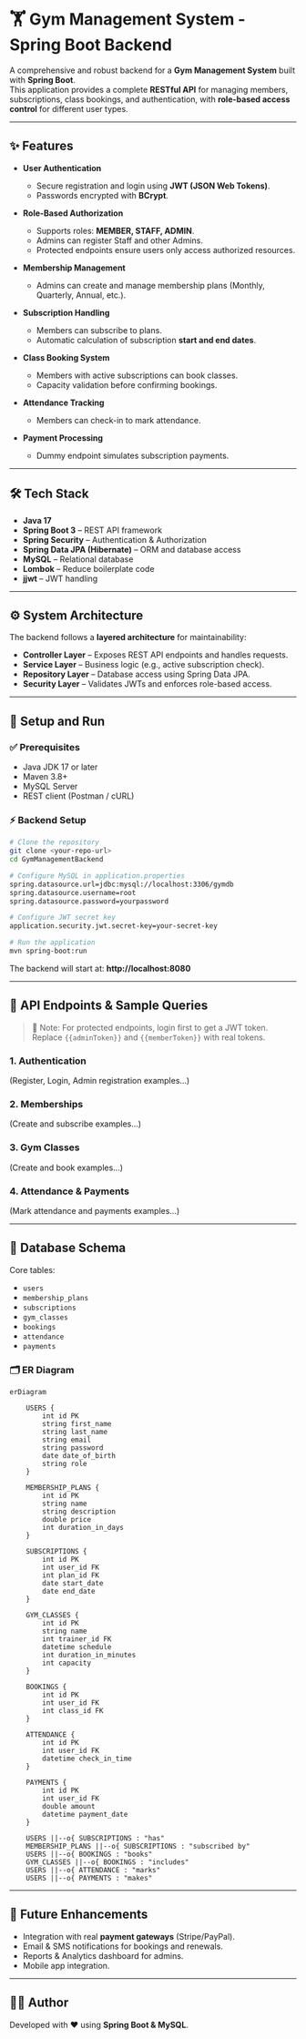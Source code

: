 # 🏋️ Gym Management System - Spring Boot Backend  

A comprehensive and robust backend for a **Gym Management System** built with **Spring Boot**.  
This application provides a complete **RESTful API** for managing members, subscriptions, class bookings, and authentication, with **role-based access control** for different user types.  

---

## ✨ Features  

- **User Authentication**  
  - Secure registration and login using **JWT (JSON Web Tokens)**.  
  - Passwords encrypted with **BCrypt**.  

- **Role-Based Authorization**  
  - Supports roles: **MEMBER, STAFF, ADMIN**.  
  - Admins can register Staff and other Admins.  
  - Protected endpoints ensure users only access authorized resources.  

- **Membership Management**  
  - Admins can create and manage membership plans (Monthly, Quarterly, Annual, etc.).  

- **Subscription Handling**  
  - Members can subscribe to plans.  
  - Automatic calculation of subscription **start and end dates**.  

- **Class Booking System**  
  - Members with active subscriptions can book classes.  
  - Capacity validation before confirming bookings.  

- **Attendance Tracking**  
  - Members can check-in to mark attendance.  

- **Payment Processing**  
  - Dummy endpoint simulates subscription payments.  

---

## 🛠️ Tech Stack  

- **Java 17**  
- **Spring Boot 3** – REST API framework  
- **Spring Security** – Authentication & Authorization  
- **Spring Data JPA (Hibernate)** – ORM and database access  
- **MySQL** – Relational database  
- **Lombok** – Reduce boilerplate code  
- **jjwt** – JWT handling  

---

## ⚙️ System Architecture  

The backend follows a **layered architecture** for maintainability:  

- **Controller Layer** – Exposes REST API endpoints and handles requests.  
- **Service Layer** – Business logic (e.g., active subscription check).  
- **Repository Layer** – Database access using Spring Data JPA.  
- **Security Layer** – Validates JWTs and enforces role-based access.  

---

## 🚀 Setup and Run  

### ✅ Prerequisites  
- Java JDK 17 or later  
- Maven 3.8+  
- MySQL Server  
- REST client (Postman / cURL)  

### ⚡ Backend Setup  

```bash
# Clone the repository
git clone <your-repo-url>
cd GymManagementBackend

# Configure MySQL in application.properties
spring.datasource.url=jdbc:mysql://localhost:3306/gymdb
spring.datasource.username=root
spring.datasource.password=yourpassword

# Configure JWT secret key
application.security.jwt.secret-key=your-secret-key

# Run the application
mvn spring-boot:run
```

The backend will start at: **http://localhost:8080**  

---

## 🧪 API Endpoints & Sample Queries  

> 🔑 Note: For protected endpoints, login first to get a JWT token. Replace `{{adminToken}}` and `{{memberToken}}` with real tokens.  

### 1. Authentication  

(Register, Login, Admin registration examples...)  

### 2. Memberships  

(Create and subscribe examples...)  

### 3. Gym Classes  

(Create and book examples...)  

### 4. Attendance & Payments  

(Mark attendance and payments examples...)  

---

## 📄 Database Schema  

Core tables:  

- `users`  
- `membership_plans`  
- `subscriptions`  
- `gym_classes`  
- `bookings`  
- `attendance`  
- `payments`  

### 🗂️ ER Diagram  

```mermaid
erDiagram

    USERS {
        int id PK
        string first_name
        string last_name
        string email
        string password
        date date_of_birth
        string role
    }

    MEMBERSHIP_PLANS {
        int id PK
        string name
        string description
        double price
        int duration_in_days
    }

    SUBSCRIPTIONS {
        int id PK
        int user_id FK
        int plan_id FK
        date start_date
        date end_date
    }

    GYM_CLASSES {
        int id PK
        string name
        int trainer_id FK
        datetime schedule
        int duration_in_minutes
        int capacity
    }

    BOOKINGS {
        int id PK
        int user_id FK
        int class_id FK
    }

    ATTENDANCE {
        int id PK
        int user_id FK
        datetime check_in_time
    }

    PAYMENTS {
        int id PK
        int user_id FK
        double amount
        datetime payment_date
    }

    USERS ||--o{ SUBSCRIPTIONS : "has"
    MEMBERSHIP_PLANS ||--o{ SUBSCRIPTIONS : "subscribed by"
    USERS ||--o{ BOOKINGS : "books"
    GYM_CLASSES ||--o{ BOOKINGS : "includes"
    USERS ||--o{ ATTENDANCE : "marks"
    USERS ||--o{ PAYMENTS : "makes"
```

---

## 📌 Future Enhancements  

- Integration with real **payment gateways** (Stripe/PayPal).  
- Email & SMS notifications for bookings and renewals.  
- Reports & Analytics dashboard for admins.  
- Mobile app integration.  

---

## 👨‍💻 Author  

Developed with ❤️ using **Spring Boot & MySQL**.  

